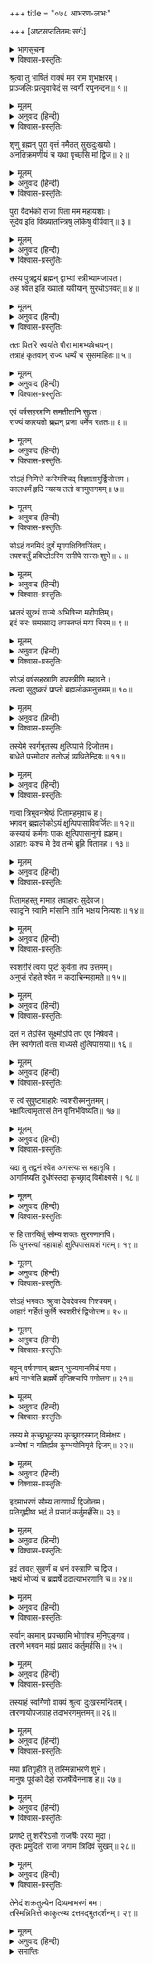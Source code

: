 +++
title = "०७८ आभरण-लाभः"

+++
[अष्टसप्ततितमः सर्गः]



<details><summary>भागसूचना</summary>

78. राजा श्वेतका अगस्त्यजीको अपने लिये घृणित आहारकी प्राप्तिका कारण बताते हुए ब्रह्माजीके साथ हुए अपनी वार्ताको उपस्थित करना और उन्हें दिव्य आभूषणका दान दे भूख-प्यासके कष्टसे मुक्त होना
</details>

<details open><summary>विश्वास-प्रस्तुतिः</summary>

श्रुत्वा तु भाषितं वाक्यं मम राम शुभाक्षरम्।  
प्राञ्जलिः प्रत्युवाचेदं स स्वर्गी रघुनन्दन॥ १॥
</details>

<details><summary>मूलम्</summary>

श्रुत्वा तु भाषितं वाक्यं मम राम शुभाक्षरम्।  
प्राञ्जलिः प्रत्युवाचेदं स स्वर्गी रघुनन्दन॥ १॥
</details>

<details><summary>अनुवाद (हिन्दी)</summary>

(अगस्त्यजी कहते हैं—) रघुकुलनन्दन राम! मेरी कही हुई शुभ अक्षरोंसे युक्त बात सुनकर उन स्वर्गीय पुरुषने हाथ जोड़कर इस प्रकार उत्तर दिया—॥ १॥
</details>

<details open><summary>विश्वास-प्रस्तुतिः</summary>

शृणु ब्रह्मन् पुरा वृत्तं ममैतत् सुखदुःखयोः।  
अनतिक्रमणीयं च यथा पृच्छसि मां द्विज॥ २॥
</details>

<details><summary>मूलम्</summary>

शृणु ब्रह्मन् पुरा वृत्तं ममैतत् सुखदुःखयोः।  
अनतिक्रमणीयं च यथा पृच्छसि मां द्विज॥ २॥
</details>

<details><summary>अनुवाद (हिन्दी)</summary>

‘ब्रह्मन्! आप जो कुछ पूछ रहे हैं, वह मेरे सुख-दुःखका अलङ्घनीय कारण, जो पूर्वकालमें घटित हो चुका है, यहाँ बताया जाता है, सुनिये॥ २॥
</details>

<details open><summary>विश्वास-प्रस्तुतिः</summary>

पुरा वैदर्भको राजा पिता मम महायशाः।  
सुदेव इति विख्यातस्त्रिषु लोकेषु वीर्यवान्॥ ३॥
</details>

<details><summary>मूलम्</summary>

पुरा वैदर्भको राजा पिता मम महायशाः।  
सुदेव इति विख्यातस्त्रिषु लोकेषु वीर्यवान्॥ ३॥
</details>

<details><summary>अनुवाद (हिन्दी)</summary>

‘पूर्वकालमें मेरे महायशस्वी पिता विदर्भ देशके राजा थे। उनका नाम सुदेव था। वे तीनों लोकोंमें विख्यात पराक्रमी थे॥ ३॥
</details>

<details open><summary>विश्वास-प्रस्तुतिः</summary>

तस्य पुत्रद्वयं ब्रह्मन् द्वाभ्यां स्त्रीभ्यामजायत।  
अहं श्वेत इति ख्यातो यवीयान् सुरथोऽभवत्॥ ४॥
</details>

<details><summary>मूलम्</summary>

तस्य पुत्रद्वयं ब्रह्मन् द्वाभ्यां स्त्रीभ्यामजायत।  
अहं श्वेत इति ख्यातो यवीयान् सुरथोऽभवत्॥ ४॥
</details>

<details><summary>अनुवाद (हिन्दी)</summary>

‘ब्रह्मन्! उनके दो पत्नियाँ थीं, जिनके गर्भसे उन्हें दो पुत्र प्राप्त हुए। उनमें ज्येष्ठ मैं था। मेरी श्वेतके नामसे प्रसिद्धि हुई और मेरे छोटे भाईका नाम सुरथ था॥ ४॥
</details>

<details open><summary>विश्वास-प्रस्तुतिः</summary>

ततः पितरि स्वर्याते पौरा मामभ्यषेचयन्।  
तत्राहं कृतवान् राज्यं धर्म्यं च सुसमाहितः॥ ५॥
</details>

<details><summary>मूलम्</summary>

ततः पितरि स्वर्याते पौरा मामभ्यषेचयन्।  
तत्राहं कृतवान् राज्यं धर्म्यं च सुसमाहितः॥ ५॥
</details>

<details><summary>अनुवाद (हिन्दी)</summary>

‘पिताके स्वर्गलोकमें चले जानेपर पुरवासियोंने राजाके पदपर मेरा अभिषेक कर दिया। वहाँ परम सावधान रहकर मैंने धर्मके अनुकूल राज्यका पालन किया॥ ५॥
</details>

<details open><summary>विश्वास-प्रस्तुतिः</summary>

एवं वर्षसहस्राणि समतीतानि सुव्रत।  
राज्यं कारयतो ब्रह्मन् प्रजा धर्मेण रक्षतः॥ ६॥
</details>

<details><summary>मूलम्</summary>

एवं वर्षसहस्राणि समतीतानि सुव्रत।  
राज्यं कारयतो ब्रह्मन् प्रजा धर्मेण रक्षतः॥ ६॥
</details>

<details><summary>अनुवाद (हिन्दी)</summary>

‘उत्तम व्रतका पालन करनेवाले ब्रह्मर्षे! इस तरह धर्मपूर्वक प्रजाकी रक्षा तथा राज्यका शासन करते हुए मेरे एक सहस्र वर्ष बीत गये॥ ६॥
</details>

<details open><summary>विश्वास-प्रस्तुतिः</summary>

सोऽहं निमित्ते कस्मिंश्चिद् विज्ञातायुर्द्विजोत्तम।  
कालधर्मं हृदि न्यस्य ततो वनमुपागमम्॥ ७॥
</details>

<details><summary>मूलम्</summary>

सोऽहं निमित्ते कस्मिंश्चिद् विज्ञातायुर्द्विजोत्तम।  
कालधर्मं हृदि न्यस्य ततो वनमुपागमम्॥ ७॥
</details>

<details><summary>अनुवाद (हिन्दी)</summary>

‘द्विजश्रेष्ठ! एक समय मुझे किसी निमित्तसे अपनी आयुका पता लग गया और मैंने मृत्यु-तिथिको हृदयमें रखकर वहाँसे वनको प्रस्थान किया॥ ७॥
</details>

<details open><summary>विश्वास-प्रस्तुतिः</summary>

सोऽहं वनमिदं दुर्गं मृगपक्षिविवर्जितम्।  
तपश्चर्तुं प्रविष्टोऽस्मि समीपे सरसः शुभे॥ ८॥
</details>

<details><summary>मूलम्</summary>

सोऽहं वनमिदं दुर्गं मृगपक्षिविवर्जितम्।  
तपश्चर्तुं प्रविष्टोऽस्मि समीपे सरसः शुभे॥ ८॥
</details>

<details><summary>अनुवाद (हिन्दी)</summary>

‘उस समय मैं इसी दुर्गम वनमें आया, जिसमें न पशु हैं न पक्षी। वनमें प्रवेश करके मैं इसी सरोवरके सुन्दर तटके निकट तपस्या करनेके लिये बैठा॥ ८॥
</details>

<details open><summary>विश्वास-प्रस्तुतिः</summary>

भ्रातरं सुरथं राज्ये अभिषिच्य महीपतिम्।  
इदं सरः समासाद्य तपस्तप्तं मया चिरम्॥ ९॥
</details>

<details><summary>मूलम्</summary>

भ्रातरं सुरथं राज्ये अभिषिच्य महीपतिम्।  
इदं सरः समासाद्य तपस्तप्तं मया चिरम्॥ ९॥
</details>

<details><summary>अनुवाद (हिन्दी)</summary>

‘राज्यपर अपने भाई राजा सुरथका अभिषेक करके इस सरोवरके समीप आकर मैंने दीर्घकालतक तपस्या की॥ ९॥
</details>

<details open><summary>विश्वास-प्रस्तुतिः</summary>

सोऽहं वर्षसहस्राणि तपस्त्रीणि महावने।  
तप्त्वा सुदुष्करं प्राप्तो ब्रह्मलोकमनुत्तमम्॥ १०॥
</details>

<details><summary>मूलम्</summary>

सोऽहं वर्षसहस्राणि तपस्त्रीणि महावने।  
तप्त्वा सुदुष्करं प्राप्तो ब्रह्मलोकमनुत्तमम्॥ १०॥
</details>

<details><summary>अनुवाद (हिन्दी)</summary>

‘इस विशाल वनमें तीन हजार वर्षोंतक अत्यन्त दुष्कर तपस्या करके मैं परम उत्तम ब्रह्मलोकको प्राप्त हुआ॥ १०॥
</details>

<details open><summary>विश्वास-प्रस्तुतिः</summary>

तस्येमे स्वर्गभूतस्य क्षुत्पिपासे द्विजोत्तम।  
बाधेते परमोदार ततोऽहं व्यथितेन्द्रियः॥ ११॥
</details>

<details><summary>मूलम्</summary>

तस्येमे स्वर्गभूतस्य क्षुत्पिपासे द्विजोत्तम।  
बाधेते परमोदार ततोऽहं व्यथितेन्द्रियः॥ ११॥
</details>

<details><summary>अनुवाद (हिन्दी)</summary>

‘द्विजश्रेष्ठ! परम उदार महर्षे! ब्रह्मलोकमें पहुँच जानेपर भी मुझे भूख और प्यास बड़ा कष्ट देते हैं। उससे मेरी सारी इन्द्रियाँ व्यथित हो उठती हैं॥ ११॥
</details>

<details open><summary>विश्वास-प्रस्तुतिः</summary>

गत्वा त्रिभुवनश्रेष्ठं पितामहमुवाच ह।  
भगवन् ब्रह्मलोकोऽयं क्षुत्पिपासाविवर्जितः॥ १२॥  
कस्यायं कर्मणः पाकः क्षुत्पिपासानुगो ह्यहम्।  
आहारः कश्च मे देव तन्मे ब्रूहि पितामह॥ १३॥
</details>

<details><summary>मूलम्</summary>

गत्वा त्रिभुवनश्रेष्ठं पितामहमुवाच ह।  
भगवन् ब्रह्मलोकोऽयं क्षुत्पिपासाविवर्जितः॥ १२॥  
कस्यायं कर्मणः पाकः क्षुत्पिपासानुगो ह्यहम्।  
आहारः कश्च मे देव तन्मे ब्रूहि पितामह॥ १३॥
</details>

<details><summary>अनुवाद (हिन्दी)</summary>

‘एक दिन मैंने त्रिलोकीके श्रेष्ठ देवता भगवान् ब्रह्माजीसे कहा—‘भगवन्! यह ब्रह्मलोक तो भूख-प्यासके कष्टसे रहित है, किंतु यहाँ भी क्षुधा-पिपासाका क्लेश मेरा पीछा नहीं छोड़ता है। यह मेरे किस कर्मका परिणाम है? देव! पितामह! मेरा आहार क्या है? यह मुझे बताइये’॥ १२-१३॥
</details>

<details open><summary>विश्वास-प्रस्तुतिः</summary>

पितामहस्तु मामाह तवाहारः सुदेवज।  
स्वादूनि स्वानि मांसानि तानि भक्षय नित्यशः॥ १४॥
</details>

<details><summary>मूलम्</summary>

पितामहस्तु मामाह तवाहारः सुदेवज।  
स्वादूनि स्वानि मांसानि तानि भक्षय नित्यशः॥ १४॥
</details>

<details><summary>अनुवाद (हिन्दी)</summary>

यह सुनकर ब्रह्माजी मुझसे बोले—‘सुदेवनन्दन! तुम मर्त्यलोकमें स्थित अपने ही शरीरका सुस्वादु मांस प्रतिदिन खाया करो; यही तुम्हारा आहार है॥ १४॥
</details>

<details open><summary>विश्वास-प्रस्तुतिः</summary>

स्वशरीरं त्वया पुष्टं कुर्वता तप उत्तमम्।  
अनुप्तं रोहते श्वेत न कदाचिन्महामते॥ १५॥
</details>

<details><summary>मूलम्</summary>

स्वशरीरं त्वया पुष्टं कुर्वता तप उत्तमम्।  
अनुप्तं रोहते श्वेत न कदाचिन्महामते॥ १५॥
</details>

<details><summary>अनुवाद (हिन्दी)</summary>

‘श्वेत! तुमने उत्तम तप करते हुए केवल अपने शरीरका ही पोषण किया है। महामते! दानरूपी बीज बोये बिना कहीं कुछ भी नहीं जमता—कोई भी भोज्य-पदार्थ उपलब्ध नहीं होता है॥ १५॥
</details>

<details open><summary>विश्वास-प्रस्तुतिः</summary>

दत्तं न तेऽस्ति सूक्ष्मोऽपि तप एव निषेवसे।  
तेन स्वर्गगतो वत्स बाध्यसे क्षुत्पिपासया॥ १६॥
</details>

<details><summary>मूलम्</summary>

दत्तं न तेऽस्ति सूक्ष्मोऽपि तप एव निषेवसे।  
तेन स्वर्गगतो वत्स बाध्यसे क्षुत्पिपासया॥ १६॥
</details>

<details><summary>अनुवाद (हिन्दी)</summary>

‘तुमने देवताओं, पितरों एवं अतिथियोंके लिये कभी कुछ थोड़ा-सा भी दान किया हो, ऐसा नहीं दिखायी देता। तुम केवल तपस्या करते थे। वत्स! इसीलिये ब्रह्मलोकमें आकर भी भूख-प्याससे पीड़ित हो रहे हो॥
</details>

<details open><summary>विश्वास-प्रस्तुतिः</summary>

स त्वं सुपुष्टमाहारैः स्वशरीरमनुत्तमम्।  
भक्षयित्वामृतरसं तेन वृत्तिर्भविष्यति॥ १७॥
</details>

<details><summary>मूलम्</summary>

स त्वं सुपुष्टमाहारैः स्वशरीरमनुत्तमम्।  
भक्षयित्वामृतरसं तेन वृत्तिर्भविष्यति॥ १७॥
</details>

<details><summary>अनुवाद (हिन्दी)</summary>

‘नाना प्रकारके आहारोंसे भलीभाँति पोषित हुआ तुम्हारा परम उत्तम शरीर अमृतरससे युक्त होगा और उसीका भक्षण करनेसे तुम्हारी क्षुधा-पिपासाका निवारण हो जायगा॥ १७॥
</details>

<details open><summary>विश्वास-प्रस्तुतिः</summary>

यदा तु तद्वनं श्वेत अगस्त्यः स महानृषिः।  
आगमिष्यति दुर्धर्षस्तदा कृच्छ्राद् विमोक्ष्यसे॥ १८॥
</details>

<details><summary>मूलम्</summary>

यदा तु तद्वनं श्वेत अगस्त्यः स महानृषिः।  
आगमिष्यति दुर्धर्षस्तदा कृच्छ्राद् विमोक्ष्यसे॥ १८॥
</details>

<details><summary>अनुवाद (हिन्दी)</summary>

‘श्वेत! जब उस वनमें दुर्धर्ष महर्षि अगस्त्य पधारेंगे, तब तुम इस कष्टसे छुटकारा पा जाओगे॥ १८॥
</details>

<details open><summary>विश्वास-प्रस्तुतिः</summary>

स हि तारयितुं सौम्य शक्तः सुरगणानपि।  
किं पुनस्त्वां महाबाहो क्षुत्पिपासावशं गतम्॥ १९॥
</details>

<details><summary>मूलम्</summary>

स हि तारयितुं सौम्य शक्तः सुरगणानपि।  
किं पुनस्त्वां महाबाहो क्षुत्पिपासावशं गतम्॥ १९॥
</details>

<details><summary>अनुवाद (हिन्दी)</summary>

‘सौम्य! महाबाहो! वे देवताओंका भी उद्धार करनेमें समर्थ हैं, फिर भूख-प्यासके वशमें पड़े हुए तुम-जैसे पुरुषको संकटसे छुड़ाना उनके लिये कौन बड़ी बात है?’॥ १९॥
</details>

<details open><summary>विश्वास-प्रस्तुतिः</summary>

सोऽहं भगवतः श्रुत्वा देवदेवस्य निश्चयम्।  
आहारं गर्हितं कुर्मि स्वशरीरं द्विजोत्तम॥ २०॥
</details>

<details><summary>मूलम्</summary>

सोऽहं भगवतः श्रुत्वा देवदेवस्य निश्चयम्।  
आहारं गर्हितं कुर्मि स्वशरीरं द्विजोत्तम॥ २०॥
</details>

<details><summary>अनुवाद (हिन्दी)</summary>

‘द्विजश्रेष्ठ! देवाधिदेव भगवान् ब्रह्माका यह निश्चय सुनकर मैं अपने शरीरका ही घृणित आहार ग्रहण करने लगा॥ २०॥
</details>

<details open><summary>विश्वास-प्रस्तुतिः</summary>

बहून् वर्षगणान् ब्रह्मन् भुज्यमानमिदं मया।  
क्षयं नाभ्येति ब्रह्मर्षे तृप्तिश्चापि ममोत्तमा॥ २१॥
</details>

<details><summary>मूलम्</summary>

बहून् वर्षगणान् ब्रह्मन् भुज्यमानमिदं मया।  
क्षयं नाभ्येति ब्रह्मर्षे तृप्तिश्चापि ममोत्तमा॥ २१॥
</details>

<details><summary>अनुवाद (हिन्दी)</summary>

‘ब्रह्मन्! ब्रह्मर्षे! बहुत वर्षोंसे मेरे द्वारा उपभोगमें लाये जानेपर भी यह शरीर नष्ट नहीं होता है और मुझे पूर्णतः तृप्ति प्राप्त होती है॥ २१॥
</details>

<details open><summary>विश्वास-प्रस्तुतिः</summary>

तस्य मे कृच्छ्रभूतस्य कृच्छ्रादस्माद् विमोक्षय।  
अन्येषां न गतिर्ह्यत्र कुम्भयोनिमृते द्विजम्॥ २२॥
</details>

<details><summary>मूलम्</summary>

तस्य मे कृच्छ्रभूतस्य कृच्छ्रादस्माद् विमोक्षय।  
अन्येषां न गतिर्ह्यत्र कुम्भयोनिमृते द्विजम्॥ २२॥
</details>

<details><summary>अनुवाद (हिन्दी)</summary>

‘मुने! इस प्रकार मैं संकटमें पड़ा हूँ। आप मेरे दृष्टिपथमें आ गये हैं, इसलिये इस कष्टसे मेरा उद्धार कीजिये। आप ब्रह्मर्षि कुम्भजके सिवा दूसरोंकी इस निर्जन वनमें पहुँच नहीं हो सकती (इसलिये आप अवश्य कुम्भयोनि अगस्त्य ही हैं)॥ २२॥
</details>

<details open><summary>विश्वास-प्रस्तुतिः</summary>

इदमाभरणं सौम्य तारणार्थं द्विजोत्तम।  
प्रतिगृह्णीष्व भद्रं ते प्रसादं कर्तुमर्हसि॥ २३॥
</details>

<details><summary>मूलम्</summary>

इदमाभरणं सौम्य तारणार्थं द्विजोत्तम।  
प्रतिगृह्णीष्व भद्रं ते प्रसादं कर्तुमर्हसि॥ २३॥
</details>

<details><summary>अनुवाद (हिन्दी)</summary>

‘सौम्य! विप्रवर! आपका कल्याण हो। आप मेरा उद्धार करनेके लिये मेरे इस आभूषणका दान ग्रहण करें और आपका कृपाप्रसाद मुझे प्राप्त हो॥ २३॥
</details>

<details open><summary>विश्वास-प्रस्तुतिः</summary>

इदं तावत् सुवर्णं च धनं वस्त्राणि च द्विज।  
भक्ष्यं भोज्यं च ब्रह्मर्षे ददात्याभरणानि च॥ २४॥
</details>

<details><summary>मूलम्</summary>

इदं तावत् सुवर्णं च धनं वस्त्राणि च द्विज।  
भक्ष्यं भोज्यं च ब्रह्मर्षे ददात्याभरणानि च॥ २४॥
</details>

<details><summary>अनुवाद (हिन्दी)</summary>

‘ब्रह्मन्! ब्रह्मर्षे! यह दिव्य आभूषण सुवर्ण, धन, वस्त्र, भक्ष्य, भोज्य तथा अन्य नाना प्रकारके आभरण भी देता है॥ २४॥
</details>

<details open><summary>विश्वास-प्रस्तुतिः</summary>

सर्वान् कामान् प्रयच्छामि भोगांश्च मुनिपुङ्गव।  
तारणे भगवन् मह्यं प्रसादं कर्तुमर्हसि॥ २५॥
</details>

<details><summary>मूलम्</summary>

सर्वान् कामान् प्रयच्छामि भोगांश्च मुनिपुङ्गव।  
तारणे भगवन् मह्यं प्रसादं कर्तुमर्हसि॥ २५॥
</details>

<details><summary>अनुवाद (हिन्दी)</summary>

‘मुनिश्रेष्ठ! इस आभूषणके द्वारा मैं समस्त कामनाओं (मनोवाञ्छित पदार्थों) और भोगोंको भी दे रहा हूँ। भगवन्! आप मेरे उद्धारके लिये मुझपर कृपा करें’॥ २५॥
</details>

<details open><summary>विश्वास-प्रस्तुतिः</summary>

तस्याहं स्वर्गिणो वाक्यं श्रुत्वा दुःखसमन्वितम्।  
तारणायोपजग्राह तदाभरणमुत्तमम्॥ २६॥
</details>

<details><summary>मूलम्</summary>

तस्याहं स्वर्गिणो वाक्यं श्रुत्वा दुःखसमन्वितम्।  
तारणायोपजग्राह तदाभरणमुत्तमम्॥ २६॥
</details>

<details><summary>अनुवाद (हिन्दी)</summary>

स्वर्गीय राजा श्वेतकी यह दुःखभरी बात सुनकर मैंने उनका उद्धार करनेके लिये वह उत्तम आभूषण ले लिया॥ २६॥
</details>

<details open><summary>विश्वास-प्रस्तुतिः</summary>

मया प्रतिगृहीते तु तस्मिन्नाभरणे शुभे।  
मानुषः पूर्वको देहो राजर्षेर्विननाश ह॥ २७॥
</details>

<details><summary>मूलम्</summary>

मया प्रतिगृहीते तु तस्मिन्नाभरणे शुभे।  
मानुषः पूर्वको देहो राजर्षेर्विननाश ह॥ २७॥
</details>

<details><summary>अनुवाद (हिन्दी)</summary>

ज्यों ही मैंने उस शुभ आभूषणका दान ग्रहण किया, त्यों ही राजर्षि श्वेतका वह पूर्व-शरीर (शव) अदृश्य हो गया॥ २७॥
</details>

<details open><summary>विश्वास-प्रस्तुतिः</summary>

प्रणष्टे तु शरीरेऽसौ राजर्षिः परया मुदा।  
तृप्तः प्रमुदितो राजा जगाम त्रिदिवं सुखम्॥ २८॥
</details>

<details><summary>मूलम्</summary>

प्रणष्टे तु शरीरेऽसौ राजर्षिः परया मुदा।  
तृप्तः प्रमुदितो राजा जगाम त्रिदिवं सुखम्॥ २८॥
</details>

<details><summary>अनुवाद (हिन्दी)</summary>

उस शरीरके अदृश्य हो जानेपर राजर्षि श्वेत परमानन्दसे तृप्त हो प्रसन्नतापूर्वक सुखमय ब्रह्मलोकको चले गये॥ २८॥
</details>

<details open><summary>विश्वास-प्रस्तुतिः</summary>

तेनेदं शक्रतुल्येन दिव्यमाभरणं मम।  
तस्मिन्निमित्ते काकुत्स्थ दत्तमद्भुतदर्शनम्॥ २९॥
</details>

<details><summary>मूलम्</summary>

तेनेदं शक्रतुल्येन दिव्यमाभरणं मम।  
तस्मिन्निमित्ते काकुत्स्थ दत्तमद्भुतदर्शनम्॥ २९॥
</details>

<details><summary>अनुवाद (हिन्दी)</summary>

काकुत्स्थ! उन इन्द्रतुल्य तेजस्वी राजा श्वेतने उस भूख-प्यासके निवारणरूप पूर्वोक्त निमित्तसे यह अद्भुत दिखायी देनेवाला दिव्य आभूषण मुझे दिया था॥ २९॥
</details>

<details><summary>समाप्तिः</summary>

इत्यार्षे श्रीमद्रामायणे वाल्मीकीये आदिकाव्ये उत्तरकाण्डेऽष्टसप्ततितमः सर्गः॥ ७८॥  
इस प्रकार श्रीवाल्मीकिनिर्मित आर्षरामायण आदिकाव्यके उत्तरकाण्डमें अठहत्तरवाँ सर्ग पूरा हुआ॥ ७८॥
</details>
